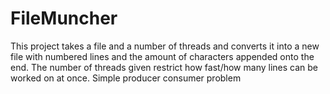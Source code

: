 # FileMuncher

This project takes a file and a number of threads and converts it into a new file with numbered 
lines and the amount of characters appended onto the end. The number of threads given restrict how 
fast/how many lines can be worked on at once. Simple producer consumer problem

